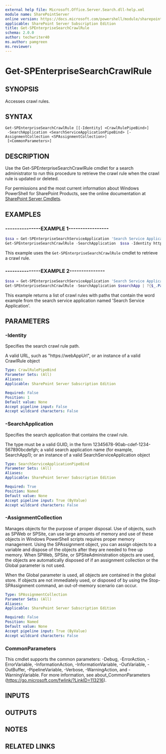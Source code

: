 ```yaml
---
external help file: Microsoft.Office.Server.Search.dll-help.xml
module name: SharePointServer
online version: https://docs.microsoft.com/powershell/module/sharepoint-server/get-spenterprisesearchcrawlrule
applicable: SharePoint Server Subscription Edition
title: Get-SPEnterpriseSearchCrawlRule
schema: 2.0.0
author: techwriter40
ms.author: pamgreen
ms.reviewer:
---
```


# Get-SPEnterpriseSearchCrawlRule

## SYNOPSIS
Accesses crawl rules.

## SYNTAX

```
Get-SPEnterpriseSearchCrawlRule [[-Identity] <CrawlRulePipeBind>]
 -SearchApplication <SearchServiceApplicationPipeBind> [-AssignmentCollection <SPAssignmentCollection>]
 [<CommonParameters>]
```

## DESCRIPTION
Use the Get-SPEnterpriseSearchCrawlRule cmdlet for a search administrator to run this procedure to retrieve the crawl rule when the crawl rule is updated or deleted.

For permissions and the most current information about Windows PowerShell for SharePoint Products, see the online documentation at [SharePoint Server Cmdlets](https://docs.microsoft.com/powershell/sharepoint/sharepoint-server/sharepoint-server-cmdlets).

## EXAMPLES

### ---------------EXAMPLE 1----------------- 
```powershell
$ssa = Get-SPEnterpriseSearchServiceApplication 'Search Service Application' 
Get-SPEnterpriseSearchCrawlRule -SearchApplication  $ssa -Identity https://webAppUrl
```

This example uses the `Get-SPEnterpriseSearchCrawlRule` cmdlet to retrieve a crawl rule.

### ---------------EXAMPLE 2--------------- 
```powershell
$ssa = Get-SPEnterpriseSearchServiceApplication 'Search Service Application'
Get-SPEnterpriseSearchCrawlRule -SearchApplication $searchApp | ?{$_.Path -like '*example*'}
```

This example returns a list of crawl rules with paths that contain the word example from the search service application named 'Search Service Application'.

## PARAMETERS

### -Identity
Specifies the search crawl rule path.

A valid URL, such as "https://webAppUrl", or an instance of a valid CrawlRule object

```yaml
Type: CrawlRulePipeBind
Parameter Sets: (All)
Aliases: 
Applicable: SharePoint Server Subscription Edition

Required: False
Position: 1
Default value: None
Accept pipeline input: False
Accept wildcard characters: False
```

### -SearchApplication
Specifies the search application that contains the crawl rule.

The type must be a valid GUID, in the form 12345678-90ab-cdef-1234-567890bcdefgh; a valid search application name (for example, SearchApp1); or an instance of a valid SearchServiceApplication object

```yaml
Type: SearchServiceApplicationPipeBind
Parameter Sets: (All)
Aliases: 
Applicable: SharePoint Server Subscription Edition

Required: True
Position: Named
Default value: None
Accept pipeline input: True (ByValue)
Accept wildcard characters: False
```

### -AssignmentCollection
Manages objects for the purpose of proper disposal. Use of objects, such as SPWeb or SPSite, can use large amounts of memory and use of these objects in Windows PowerShell scripts requires proper memory management. Using the SPAssignment object, you can assign objects to a variable and dispose of the objects after they are needed to free up memory. When SPWeb, SPSite, or SPSiteAdministration objects are used, the objects are automatically disposed of if an assignment collection or the Global parameter is not used.

When the Global parameter is used, all objects are contained in the global store. If objects are not immediately used, or disposed of by using the Stop-SPAssignment command, an out-of-memory scenario can occur.

```yaml
Type: SPAssignmentCollection
Parameter Sets: (All)
Aliases: 
Applicable: SharePoint Server Subscription Edition

Required: False
Position: Named
Default value: None
Accept pipeline input: True (ByValue)
Accept wildcard characters: False
```

### CommonParameters
This cmdlet supports the common parameters: -Debug, -ErrorAction, -ErrorVariable, -InformationAction, -InformationVariable, -OutVariable, -OutBuffer, -PipelineVariable, -Verbose, -WarningAction, and -WarningVariable. For more information, see about_CommonParameters (https://go.microsoft.com/fwlink/?LinkID=113216).

## INPUTS

## OUTPUTS

## NOTES

## RELATED LINKS


